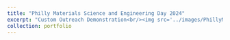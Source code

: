 ```yaml
---
title: "Philly Materials Science and Engineering Day 2024"
excerpt: "Custom Outreach Demonstration<br/><img src='../images/PhillyMaterialsDay2024_demo.jpg' class='center' width = '800'>"
collection: portfolio
---
```

